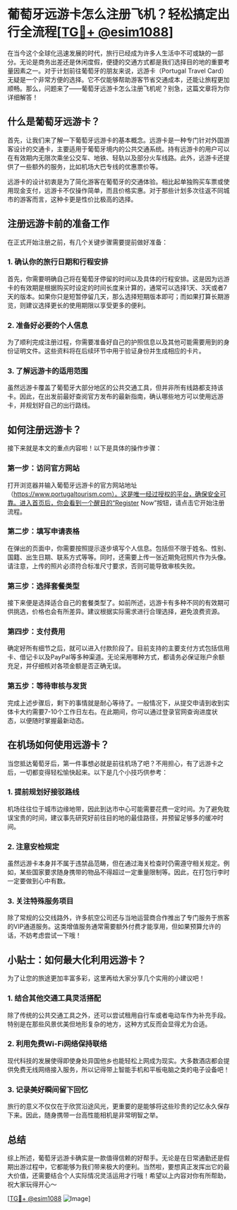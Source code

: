 # 葡萄牙远游卡怎么注册飞机？轻松搞定出行全流程[[TG💪+ @esim1088](https://t.me/s/esim1088)]

在当今这个全球化迅速发展的时代，旅行已经成为许多人生活中不可或缺的一部分。无论是商务出差还是休闲度假，便捷的交通方式都是我们选择目的地的重要考量因素之一。对于计划前往葡萄牙的朋友来说，远游卡（Portugal Travel Card）无疑是一个非常方便的选择。它不仅能够帮助游客节省交通成本，还能让旅程更加顺畅。那么，问题来了——葡萄牙远游卡怎么注册飞机呢？别急，这篇文章将为你详细解答！

## 什么是葡萄牙远游卡？

首先，让我们来了解一下葡萄牙远游卡的基本概念。远游卡是一种专门针对外国游客设计的交通卡，主要适用于葡萄牙境内的公共交通系统。持有远游卡的用户可以在有效期内无限次乘坐公交车、地铁、轻轨以及部分火车线路。此外，远游卡还提供了一些额外的服务，比如机场大巴专线的优惠票价等。

远游卡的设计初衷是为了简化游客在葡萄牙的交通体验。相比起单独购买车票或使用现金支付，远游卡不仅操作简单，而且价格实惠。对于那些计划多次往返不同城市的游客而言，这种卡更是性价比极高的选择。

## 注册远游卡前的准备工作

在正式开始注册之前，有几个关键步骤需要提前做好准备：

### 1. 确认你的旅行日期和行程安排

首先，你需要明确自己将在葡萄牙停留的时间以及具体的行程安排。这是因为远游卡的有效期是根据购买时设定的时间长度来计算的，通常可以选择1天、3天或者7天的版本。如果你只是短暂停留几天，那么选择短期版本即可；而如果打算长期游览，则建议选择更长的使用期限以享受更多的便利。

### 2. 准备好必要的个人信息

为了顺利完成注册过程，你需要准备好自己的护照信息以及其他可能需要用到的身份证明文件。这些资料将在后续环节中用于验证身份并生成相应的卡片。

### 3. 了解远游卡的适用范围

虽然远游卡覆盖了葡萄牙大部分地区的公共交通工具，但并非所有线路都支持该卡。因此，在出发前最好查阅官方发布的最新指南，确认哪些地方可以使用远游卡，并规划好自己的出行路线。

## 如何注册远游卡？

接下来就是本文的重点内容啦！以下是具体的操作步骤：

### 第一步：访问官方网站

打开浏览器并输入葡萄牙远游卡的官方网站地址（https://www.portugaltourism.com）。这是唯一经过授权的平台，确保安全可靠。进入首页后，你会看到一个醒目的“Register Now”按钮，请点击它开始注册流程。

### 第二步：填写申请表格

在弹出的页面中，你需要按照提示逐步填写个人信息。包括但不限于姓名、性别、国籍、出生日期、联系方式等等。同时，还需要上传一张近期免冠照片作为头像。请注意，上传的照片必须符合标准尺寸要求，否则可能导致审核失败。

### 第三步：选择套餐类型

接下来便是选择适合自己的套餐类型了。如前所述，远游卡有多种不同的有效期可供挑选，价格也会有所差异。建议根据实际需求进行合理选择，避免浪费资源。

### 第四步：支付费用

确定好所有细节之后，就可以进入付款阶段了。目前支持的主要支付方式包括信用卡、借记卡以及PayPal等多种渠道。无论采用哪种方式，都请务必保证账户余额充足，并仔细核对各项金额是否正确无误。

### 第五步：等待审核与发货

完成上述步骤后，剩下的事情就是耐心等待了。一般情况下，从提交申请到收到实体卡大约需要7-10个工作日左右。在此期间，你可以通过登录官网查询进度状态，以便随时掌握最新动态。

## 在机场如何使用远游卡？

当您抵达葡萄牙后，第一件事想必就是前往机场了吧？不用担心，有了远游卡之后，一切都变得轻松愉快起来。以下是几个小技巧供参考：

### 1. 提前规划好接驳路线

机场往往位于城市边缘地带，因此到达市中心可能需要花费一定时间。为了避免耽误宝贵的时间，建议事先研究好前往目的地的最佳路径，并预留足够多的缓冲时间。

### 2. 注意安检规定

虽然远游卡本身并不属于违禁品范畴，但在通过海关检查时仍需遵守相关规定。例如，某些国家要求随身携带的物品不得超过一定重量限制等。因此，在打包行李时一定要做到心中有数。

### 3. 关注特殊服务项目

除了常规的公交线路外，许多航空公司还与当地运营商合作推出了专门服务于旅客的VIP通道服务。这类增值服务通常需要额外付费才能享用，但如果预算允许的话，不妨考虑尝试一下哦！

## 小贴士：如何最大化利用远游卡？

为了让您的旅途更加丰富多彩，这里再给大家分享几个实用的小建议吧！

### 1. 结合其他交通工具灵活搭配

除了传统的公共交通工具之外，还可以尝试租用自行车或者电动车作为补充手段。特别是在那些风景优美但地形复杂的地方，这种方式反而会显得尤为合适。

### 2. 利用免费Wi-Fi网络保持联络

现代科技的发展使得即使身处异国他乡也能轻松上网成为现实。大多数酒店都会提供免费无线网络接入服务，所以记得带上智能手机和平板电脑之类的电子设备吧！

### 3. 记录美好瞬间留下回忆

旅行的意义不仅仅在于欣赏沿途风光，更重要的是能够将这些珍贵的记忆永久保存下来。因此，随身携带一台高性能相机是非常明智之举。

## 总结

综上所述，葡萄牙远游卡确实是一款值得信赖的好帮手。无论是在日常通勤还是假期出游过程中，它都能够为我们带来极大的便利。当然啦，要想真正发挥出它的最大价值，还需要结合个人实际情况灵活运用才行哦！希望以上内容对你有所帮助，祝大家玩得开心～

[[TG💪+ @esim1088](https://t.me/s/esim1088) ![Image](https://i.postimg.cc/4NQfJmqS/Snipaste-2025-05-13-00-14-12.png)]